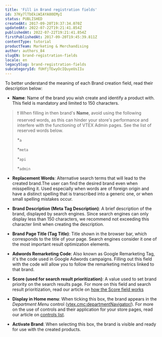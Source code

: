 ```yaml
---
title: 'Fill in Brand registration fields'
id: 37Ky7lTbEkiWIAYA80EMyI
status: PUBLISHED
createdAt: 2017-09-20T19:37:34.070Z
updatedAt: 2022-07-22T19:21:41.854Z
publishedAt: 2022-07-22T19:21:41.854Z
firstPublishedAt: 2017-09-20T19:45:39.811Z
contentType: tutorial
productTeam: Marketing & Merchandising
author: authors_84
slugEN: brand-registration-fields
locale: en
legacySlug: brand-registration-fields
subcategoryId: fUHfjTEwyOcIQuyeUsIIu
---
```


To better understand the meaning of each Brand creation field, read their description below:

- __Name__: Name of the brand you wish create and identify a product with. This field is mandatory and limited to 150 characters.

>❗ When filling in then brand's **Name**, avoid using the following reserved words, as this can hinder your store's performance and interfere with the functioning of VTEX Admin pages. See the list of reserved words below.
>
> *`a`
>
> *`meta`
>
> *`api`
>
> *`admin`
> 

- __Replacement Words__: Alternative search terms that will lead to the created brand.The user can find the desired brand even when misspelling it. Used especially when words are of foreign origin and have a distinct spelling that is transcribed into a generic one, or when small spelling mistakes occur.

- __Brand Description (Meta Tag Description)__: A brief description of the brand, displayed by search engines. Since search engines can only display less than 150 characters, we recommend not exceeding this character limit when creating the description.

- __Brand Page Title (Tag Title)__: Title shown in the browser bar, which corresponds to the title of your page. Search engines consider it one of the most important result optimization elements.

- __Adwords Remarketing Code__: Also known as Google Remarketing Tag, it's the code used in Google Adwords campaigns. Filling out this field with the code will allow you to follow the remarketing metrics linked to that brand.

- __Score (used for search result prioritization)__: A value used to set brand priority on the search results page. For more on this field and search result prioritization, read our article on [how the Score field works](https://help.vtex.com/en/tutorial/--1BUZC0mBYEEIUgeQYAKcae)

- __Display in Home menu__: When ticking this box, the brand appears in the _Department Menu_ control (<vtex.cmc:departmentNavigator/>). For more on the use of controls and their application for your store pages, read our article on [controls list](https://help.vtex.com/en/tutorial/--tutorials_563).

- __Activate Brand__: When selecting this box, the brand is visible and ready for use with the created products.
